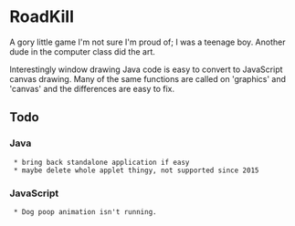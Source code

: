 # RoadKill
A  gory little game I'm not sure I'm proud of; I was a teenage boy. Another dude in the computer class did the art.

Interestingly window drawing Java code is easy to convert to JavaScript canvas drawing. Many of the same functions are called on 'graphics' and 'canvas' and the differences are easy to fix.

## Todo
  ### Java
     * bring back standalone application if easy
     * maybe delete whole applet thingy, not supported since 2015
  ### JavaScript
     * Dog poop animation isn't running.

